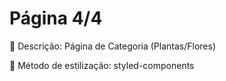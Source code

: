 # Página 4/4

📄 Descrição: Página de Categoria (Plantas/Flores)

🎨 Método de estilização: styled-components